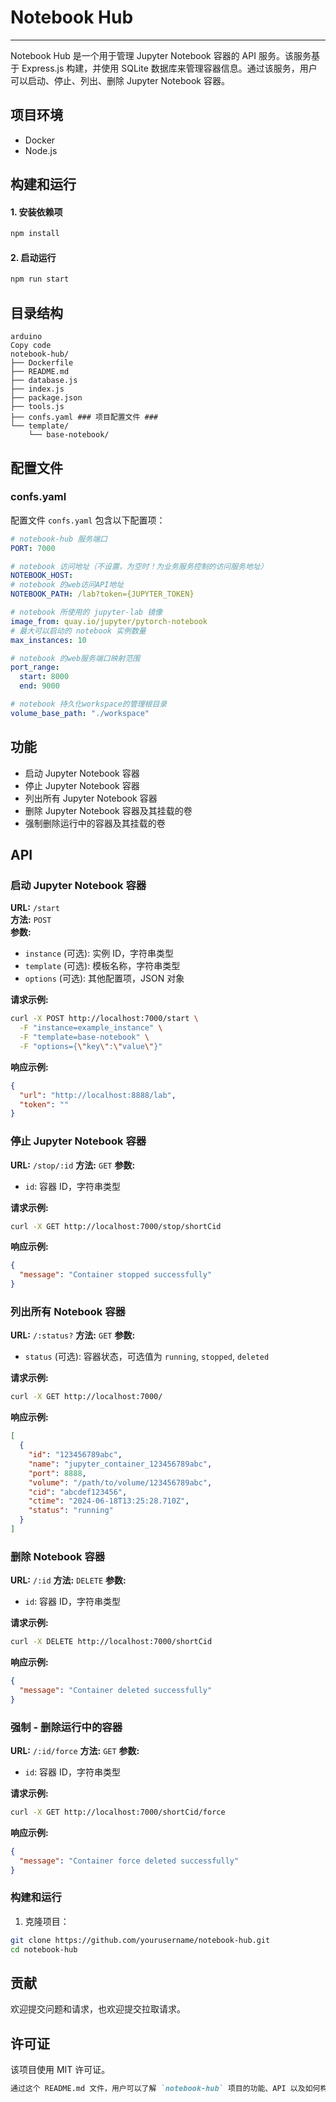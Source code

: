 # Notebook Hub

---

Notebook Hub 是一个用于管理 Jupyter Notebook 容器的 API 服务。该服务基于 Express.js 构建，并使用 SQLite 数据库来管理容器信息。通过该服务，用户可以启动、停止、列出、删除 Jupyter Notebook 容器。



## 项目环境

- Docker
- Node.js



## 构建和运行

#### 1. 安装依赖项

```bash
npm install
```

#### 2. 启动运行

```bash
npm run start
```



## 目录结构

```
arduino
Copy code
notebook-hub/
├── Dockerfile
├── README.md
├── database.js
├── index.js
├── package.json
├── tools.js
├── confs.yaml ### 项目配置文件 ###
└── template/
    └── base-notebook/
```



## 配置文件

### confs.yaml

配置文件 `confs.yaml` 包含以下配置项：

```yaml
# notebook-hub 服务端口
PORT: 7000

# notebook 访问地址（不设置，为空时！为业务服务控制的访问服务地址）
NOTEBOOK_HOST:
# notebook 的web访问API地址
NOTEBOOK_PATH: /lab?token={JUPYTER_TOKEN}

# notebook 所使用的 jupyter-lab 镜像
image_from: quay.io/jupyter/pytorch-notebook
# 最大可以启动的 notebook 实例数量
max_instances: 10

# notebook 的web服务端口映射范围
port_range:
  start: 8000
  end: 9000

# notebook 持久化workspace的管理根目录
volume_base_path: "./workspace"

```



## 功能

- 启动 Jupyter Notebook 容器
- 停止 Jupyter Notebook 容器
- 列出所有 Jupyter Notebook 容器
- 删除 Jupyter Notebook 容器及其挂载的卷
- 强制删除运行中的容器及其挂载的卷



## API

### 启动 Jupyter Notebook 容器

**URL:** `/start`  
**方法:** `POST`  
**参数:**

- `instance` (可选): 实例 ID，字符串类型
- `template` (可选): 模板名称，字符串类型
- `options` (可选): 其他配置项，JSON 对象

**请求示例:**

```bash
curl -X POST http://localhost:7000/start \
  -F "instance=example_instance" \
  -F "template=base-notebook" \
  -F "options={\"key\":\"value\"}"

```

**响应示例:**

```json
{
  "url": "http://localhost:8888/lab",
  "token": ""
}
```

### 停止 Jupyter Notebook 容器

**URL:** `/stop/:id`
**方法:** `GET`
**参数:**

- `id`: 容器 ID，字符串类型

**请求示例:**

```bash
curl -X GET http://localhost:7000/stop/shortCid
```

**响应示例:**

```json
{
  "message": "Container stopped successfully"
}
```

### 列出所有 Notebook 容器

**URL:** `/:status?`
**方法:** `GET`
**参数:**

- `status` (可选): 容器状态，可选值为 `running`, `stopped`, `deleted`

**请求示例:**

```bash
curl -X GET http://localhost:7000/
```

**响应示例:**

```json
[
  {
    "id": "123456789abc",
    "name": "jupyter_container_123456789abc",
    "port": 8888,
    "volume": "/path/to/volume/123456789abc",
    "cid": "abcdef123456",
    "ctime": "2024-06-18T13:25:28.710Z",
    "status": "running"
  }
]
```

### 删除 Notebook 容器

**URL:** `/:id`
**方法:** `DELETE`
**参数:**

- `id`: 容器 ID，字符串类型

**请求示例:**

```bash
curl -X DELETE http://localhost:7000/shortCid
```

**响应示例:**

```json
{
  "message": "Container deleted successfully"
}
```

### 强制 - 删除运行中的容器

**URL:** `/:id/force`
**方法:** `GET`
**参数:**

- `id`: 容器 ID，字符串类型

**请求示例:**

```bash
curl -X GET http://localhost:7000/shortCid/force
```

**响应示例:**

```json
{
  "message": "Container force deleted successfully"
}
```



### 构建和运行

1. 克隆项目：

```bash
git clone https://github.com/yourusername/notebook-hub.git
cd notebook-hub
```



## 贡献

欢迎提交问题和请求，也欢迎提交拉取请求。



## 许可证

该项目使用 MIT 许可证。

```markdown
通过这个 README.md 文件，用户可以了解 `notebook-hub` 项目的功能、API 以及如何构建和运行该项目。
```





